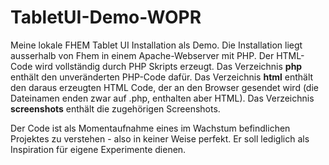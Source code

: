 # TabletUI-Demo-WOPR

Meine lokale FHEM Tablet UI Installation als Demo. Die Installation liegt ausserhalb von Fhem in einem Apache-Webserver mit PHP. Der HTML-Code wird vollständig durch PHP Skripts erzeugt. Das Verzeichnis **php** enthält den unveränderten PHP-Code dafür. Das Verzeichnis **html** enthält den daraus erzeugten HTML Code, der an den Browser gesendet wird (die Dateinamen enden zwar auf .php, enthalten aber HTML). Das Verzeichnis **screenshots** enthält die zugehörigen Screenshots.

Der Code ist als Momentaufnahme eines im Wachstum befindlichen Projektes zu verstehen - also in keiner Weise perfekt. Er soll lediglich als Inspiration für eigene Experimente dienen. 
